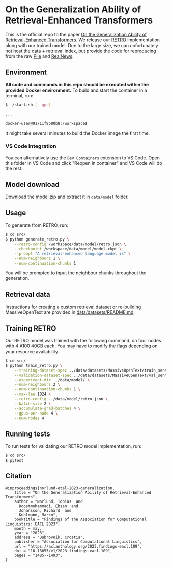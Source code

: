 # On the Generalization Ability of Retrieval-Enhanced Transformers

This is the official repo to the paper [On the Generalization Ability of Retrieval-Enhanced Transformers](https://arxiv.org/abs/2302.12128).
We release our [RETRO](https://www.deepmind.com/publications/improving-language-models-by-retrieving-from-trillions-of-tokens) implementation along with our trained model.
Due to the large size, we can unfortunately not host the data + retrieval index, but provide the code for reproducing from the raw [Pile](https://pile.eleuther.ai/) and [RealNews](https://github.com/rowanz/grover/tree/master/realnews).


## Environment

**All code and commands in this repo should be executed within the provided Docker environment.**
To build and start the container in a terminal, run:

```bash
$ ./start.sh [--gpu]

...

docker-user@91711f9b80b8:/workspace$ 
```

It might take several minutes to build the Docker image the first time.

### VS Code integration

You can alternatively use the `Dev Containers` extension to VS Code. 
Open this folder in VS Code and click "Reopen in container" and VS Code will do the rest.


## Model download

Download the [model.zip](https://drive.google.com/file/d/1R53kuW_6uWDCXamQy2AghgeseaIPsAcB/view?usp=sharing) and extract it in `data/model` folder.


## Usage

To generate from RETRO, run:

```bash
$ cd src/
$ python generate_retro.py \
    --retro-config /workspace/data/model/retro.json \
    --checkpoint /workspace/data/model/model.ckpt \
    --prompt "A retrieval-enhanced language model is" \
    --num-neighbours 1 \
    --num-continuation-chunks 1
```

You will be prompted to input the neighbour chunks throughout the generation.

## Retrieval data

Instructions for creating a custom retrieval dataset or re-building MassiveOpenText are provided in [data/datasets/README.md](data/datasets/README.md).


## Training RETRO

Our RETRO model was trained with the following command, on four nodes with 4 A100 40GB each. You may have to modify the flags depending on your resource availability.

```bash
$ cd src/
$ python train_retro.py \
	--training-dataset-spec ../data/datasets/MassiveOpenText/train_sentence_transformer_neighbours.spec.json \
	--validation-dataset-spec ../data/datasets/MassiveOpenText/val_sentence_transformer_neighbours.spec.json \
	--experiment-dir ../data/model/ \
	--num-neighbours 2 \
	--num-continuation-chunks 1 \
	--max-len 1024 \
	--retro-config ../data/model/retro.json \
	--batch-size 2 \
	--accumulate-grad-batches 4 \
	--gpus-per-node 4 \
	--num-nodes 4
```

## Running tests

To run tests for validating our RETRO model implementation, run:

```bash
$ cd src/
$ pytest
```


## Citation

```
@inproceedings{norlund-etal-2023-generalization,
    title = "On the Generalization Ability of Retrieval-Enhanced Transformers",
    author = "Norlund, Tobias  and
      Doostmohammadi, Ehsan  and
      Johansson, Richard  and
      Kuhlmann, Marco",
    booktitle = "Findings of the Association for Computational Linguistics: EACL 2023",
    month = may,
    year = "2023",
    address = "Dubrovnik, Croatia",
    publisher = "Association for Computational Linguistics",
    url = "https://aclanthology.org/2023.findings-eacl.109",
    doi = "10.18653/v1/2023.findings-eacl.109",
    pages = "1485--1493",
}
```

